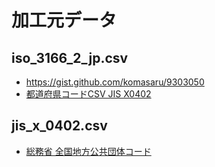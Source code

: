 # 加工元データ
## iso_3166_2_jp.csv
* https://gist.github.com/komasaru/9303050
* [都道府県コードCSV JIS X0402](https://qiita.com/otagaisama-1/items/53f94f687e4d8fc9a5b1)

## jis_x_0402.csv
* [総務省 全国地方公共団体コード](https://www.soumu.go.jp/denshijiti/code.html)

